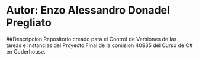 # Autor: Enzo Alessandro Donadel Pregliato

##Descripcion
Repositorio creado para el Control de Versiones de las tareas e Instancias del Proyecto Final de la comision 40935 del Curso de C# en Coderhouse.
